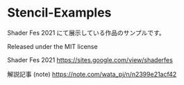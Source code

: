 # Stencil-Examples

Shader Fes 2021 にて展示している作品のサンプルです。

Released under the MIT license


Shader Fes 2021
https://sites.google.com/view/shaderfes

解説記事 (note)
https://note.com/wata_pj/n/n2399e21acf42
